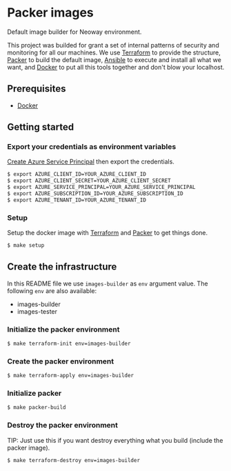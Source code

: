 # Packer images

Default image builder for Neoway environment.

This project was builded for grant a set of internal patterns of security and monitoring for all our machines. We use [Terraform](https://www.terraform.io) to provide the structure, [Packer](https://www.packer.io) to build the default image, [Ansible](https://www.ansible.com) to execute and install all what we want, and [Docker](https://www.docker.com) to put all this tools together and don't blow your localhost.

## Prerequisites

* [Docker](https://docs.docker.com/engine/installation/)

## Getting started

### Export your credentials as environment variables

[Create Azure Service Principal](https://www.terraform.io/docs/providers/azurerm/authenticating_via_service_principal.html) then export the credentials.

```bash
$ export AZURE_CLIENT_ID=YOUR_AZURE_CLIENT_ID
$ export AZURE_CLIENT_SECRET=YOUR_AZURE_CLIENT_SECRET
$ export AZURE_SERVICE_PRINCIPAL=YOUR_AZURE_SERVICE_PRINCIPAL
$ export AZURE_SUBSCRIPTION_ID=YOUR_AZURE_SUBSCRIPTION_ID
$ export AZURE_TENANT_ID=YOUR_AZURE_TENANT_ID
```

### Setup

Setup the docker image with [Terraform](https://www.terraform.io/) and [Packer](https://packer.io) to get things done.

```bash
$ make setup
```

## Create the infrastructure

In this README file we use `images-builder` as `env` argument value. The following `env` are also available:
 - images-builder
 - images-tester

### Initialize the packer environment

```bash
$ make terraform-init env=images-builder
```

### Create the packer environment

```bash
$ make terraform-apply env=images-builder
```

### Initialize packer

```bash
$ make packer-build
```

### Destroy the packer environment

TIP: Just use this if you want destroy everything what you build (include the packer image).

```bash
$ make terraform-destroy env=images-builder
```
